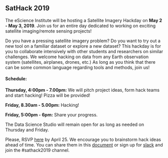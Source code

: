 ## SatHack 2019

The eScience Institute will be hosting a Satellite Imagery Hackday on **May 2 -  May 3, 2019**. Join us for an entire day dedicated to working on exciting satellite imaging/remote sensing projects!

Do you have a pressing satellite imagery problem? Do you want to try out a new tool on a familiar dataset or explore a new dataset? This hackday is for you to collaborate intensively with other students and researchers on similar challenges. We welcome hacking on data from any Earth observation system (satellites, airplanes, drones,  etc.) As long as you think that there can be some common language regarding tools and methods, join us!

#### Schedule: 

  **Thursday, 4:00pm - 7.00pm:** We will pitch project ideas, form hack teams and start hacking! Pizza will be provided!
  
  **Friday, 8.30am - 5.00pm:** Hacking!
  
  **Friday, 5:00pm - 6pm:** Share your progress.

The Data Science Studio will remain open for as long as needed on Thursday and Friday. 

Please, RSVP [here](https://docs.google.com/forms/d/e/1FAIpQLSf5cPRKuM0x8g4JUfp-YlwQCkUHvNLwZVTxSi-tWsBnOGX6OQ/viewform?usp=sf_link) by April 25. We encourage you to brainstorm hack ideas ahead of time. You can share them in this [document](http://bit.ly/sathack2019) or sign up for [slack](https://join.slack.com/t/sat-image-analysis/) and join the #sathack2019 channel.

